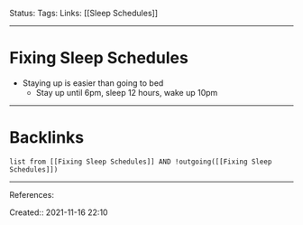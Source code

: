 Status: 
Tags: 
Links: [[Sleep Schedules]]
___
# Fixing Sleep Schedules
- Staying up is easier than going to bed
	- Stay up until 6pm, sleep 12 hours, wake up 10pm
___
# Backlinks
```dataview
list from [[Fixing Sleep Schedules]] AND !outgoing([[Fixing Sleep Schedules]])
```
___
References:

Created:: 2021-11-16 22:10
